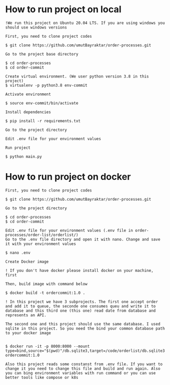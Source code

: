 # How to run project on local

    !We run this project on Ubuntu 20.04 LTS. If you are using windows you should use windows versions

    First, you need to clone project codes

    $ git clone https://github.com/umutBayraktar/order-processes.git

    Go to the project base directory

    $ cd order-processes
    $ cd order-commit

    Create virtual environment. (We user python version 3.8 in this project)
    $ virtualenv -p python3.8 env-commit

    Activate environment

    $ source env-commit/bin/activate

    Install dependencies

    $ pip install -r requirements.txt

    Go to the project directory

    Edit .env file for your environment values

    Run project

    $ python main.py

# How to run project on docker

    First, you need to clone project codes
    
    $ git clone https://github.com/umutBayraktar/order-processes.git

    Go to the project directory

    $ cd order-processes
    $ cd order-commit

    Edit .env file for your environment values (.env file in order-processes/order-list/orderlist/)
    Go to the .env file directory and open it with nano. Change and save it with your environment values

    $ nano .env

    Create Docker image
    
    ! If you don't have docker please install docker on your machine, first

    Then, build image with command below

    $ docker build -t ordercommit:1.0 .

    ! In this project we have 3 subprojects. The first one accept order and add it to queue, the seconde one consumes queu and write it to database and this third one (this one) read date from database and represents an API.

    The second one and this project should use the same database. I used sqlite in this project. So you need the bind your common database path to your docker image


    $ docker run -it -p 8000:8000 --mount type=bind,source="$(pwd)"/db.sqlite3,target=/code/orderlist/db.sqlite3 ordercommit:1.0

    Also this project reads some constanst from .env file. If you want to change it you need to change this file and build and run again. Also you can bing environment variables with run command or you can use better tools like compose or k8s

